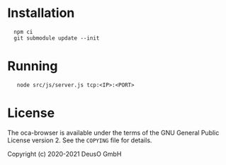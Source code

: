 # Installation

      npm ci
      git submodule update --init

# Running

       node src/js/server.js tcp:<IP>:<PORT>

# License

The oca-browser is available under the terms of the GNU General Public License version 2.
See the `COPYING` file for details.

Copyright (c) 2020-2021 DeusO GmbH
